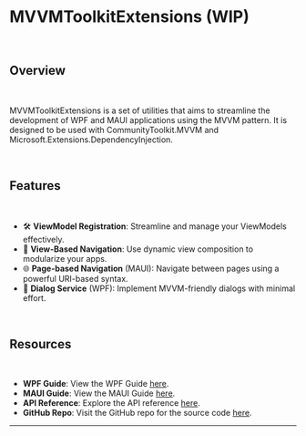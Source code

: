 # MVVMToolkitExtensions (WIP)

<br/>

## Overview

<br/>

MVVMToolkitExtensions is a set of utilities that aims to streamline the development of WPF and MAUI applications using the MVVM pattern.
It is designed to be used with CommunityToolkit.MVVM and Microsoft.Extensions.DependencyInjection.

<br/>

## Features

<br/>

- 🛠️ **ViewModel Registration**: Streamline and manage your ViewModels effectively.
- 📌 **View-Based Navigation**: Use dynamic view composition to modularize your apps.
- 🌐 **Page-based Navigation** (MAUI): Navigate between pages using a powerful URI-based syntax.
- 💬 **Dialog Service** (WPF): Implement MVVM-friendly dialogs with minimal effort.
 
<br/>

## Resources

<br/>

- **WPF Guide**: View the WPF Guide [here](/articles/wpf/setup.md).
- **MAUI Guide**: View the MAUI Guide [here](/articles/maui/setup.md).
- **API Reference**: Explore the API reference [here](./api/index.html).
- **GitHub Repo**: Visit the GitHub repo for the source code [here](https://github.com/BrandonWoodward/MVVMToolkitExtensions).

---
